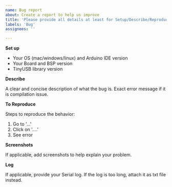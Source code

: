 ```yaml
---
name: Bug report
about: Create a report to help us improve
title: 'Please provide all details at least for Setup/Describe/Reproduce'
labels: 'Bug'
assignees: ''

---
```


**Set up**

- Your OS (mac/windows/linux) and Arduino IDE version
- Your Board and BSP version
- TinyUSB library version

**Describe**

A clear and concise description of what the bug is. Exact error message if it is compilation issue.

**To Reproduce**

Steps to reproduce the behavior:
1. Go to '...'
2. Click on '....'
3. See error

**Screenshots**

If applicable, add screenshots to help explain your problem.

**Log**

If applicable, provide your Serial log. If the log is too long, attach it as txt file instead.
